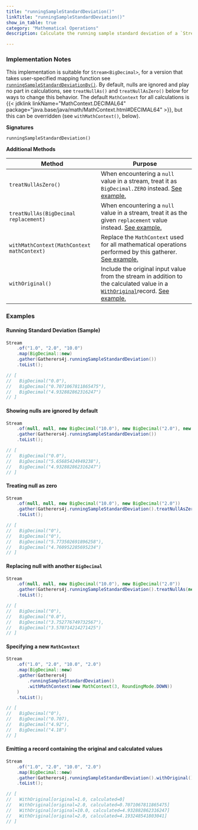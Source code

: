 ```yaml
---
title: "runningSampleStandardDeviation()"
linkTitle: "runningSampleStandardDeviation()"
show_in_table: true
category: "Mathematical Operations"
description: Calculate the running sample standard deviation of a `Stream<BigDecimal>`.

---
```


### Implementation Notes
This implementation is suitable for `Stream<BigDecimal>`, for a version that takes user-specified mapping function see [`runningSampleStandardDeviationBy()`](/gatherers4j/gatherers/mathematical/runningsamplestandarddeviationby/).
By default, nulls are ignored and play no part in calculations, see `treatNullAs()` and `treatNullAsZero()` below for ways to change this behavior. The default `MathContext`
for all calculations is {{< jdklink linkName="MathContext.DECIMAL64" package="java.base/java/math/MathContext.html#DECIMAL64" >}}, but this can be overridden (see `withMathContext()`, below).


**Signatures**

`runningSampleStandardDeviation()`

**Additional Methods**

| Method                                     | Purpose                                                                                                                                                                                                                                                |
|--------------------------------------------|--------------------------------------------------------------------------------------------------------------------------------------------------------------------------------------------------------------------------------------------------------|
| `treatNullAsZero()`                        | When encountering a `null` value in a stream, treat it as `BigDecimal.ZERO` instead. [See example.](#treating-null-as-zero)                                                                                                                                             |
| `treatNullAs(BigDecimal replacement)`      | When encountering a `null` value in a stream, treat it as the given `replacement` value instead. [See example.](#replacing-null-with-another-bigdecimal)                                                                                                                                 |
| `withMathContext(MathContext mathContext)` | Replace the `MathContext` used for all mathematical operations performed by this gatherer. [See example.](#specifying-a-new-mathcontext)                                                                                                                                       |
| `withOriginal()`                           | Include the original input value from the stream in addition to the calculated value in a [`WithOriginal`](https://github.com/tginsberg/gatherers4j/blob/main/src/main/java/com/ginsberg/gatherers4j/WithOriginal.java)record. [See example.](#emitting-a-record-containing-the-original-and-calculated-values) |

### Examples

#### Running Standard Deviation (Sample)

```java
Stream
    .of("1.0", "2.0", "10.0")
    .map(BigDecimal::new)
    .gather(Gatherers4j.runningSampleStandardDeviation())
    .toList();

// [ 
//   BigDecimal("0.0"), 
//   BigDecimal("0.7071067811865475"), 
//   BigDecimal("4.932882862316247")
// ]
```

#### Showing nulls are ignored by default

```java
Stream
    .of(null, null, new BigDecimal("10.0"), new BigDecimal("2.0"), new BigDecimal("1.0"))
    .gather(Gatherers4j.runningSampleStandardDeviation())
    .toList();

// [ 
//   BigDecimal("0.0"), 
//   BigDecimal("5.65685424949238"), 
//   BigDecimal("4.932882862316247")
// ]
```

#### Treating null as zero

```java
Stream
    .of(null, null, new BigDecimal("10.0"), new BigDecimal("2.0"))
    .gather(Gatherers4j.runningSampleStandardDeviation().treatNullAsZero())
    .toList();

// [ 
//   BigDecimal("0"),
//   BigDecimal("0"),
//   BigDecimal("5.773502691896258"), 
//   BigDecimal("4.760952285695234") 
// ]
```

#### Replacing null with another `BigDecimal`

```java
Stream
    .of(null, null, new BigDecimal("10.0"), new BigDecimal("2.0"))
    .gather(Gatherers4j.runningSampleStandardDeviation().treatNullAs(new BigDecimal("3.5")))
    .toList();

// [  
//   BigDecimal("0"),  
//   BigDecimal("0.0"),  
//   BigDecimal("3.752776749732567"), 
//   BigDecimal("3.570714214271425") 
// ]
```

#### Specifying a new `MathContext`

```java
Stream
    .of("1.0", "2.0", "10.0", "2.0")
    .map(BigDecimal::new)
    .gather(Gatherers4j
        .runningSampleStandardDeviation()
        .withMathContext(new MathContext(3, RoundingMode.DOWN))
    )
    .toList();

// [ 
//   BigDecimal("0"), 
//   BigDecimal("0.707), 
//   BigDecimal("4.92"), 
//   BigDecimal("4.18") 
// ]
```

#### Emitting a record containing the original and calculated values

```java
Stream
    .of("1.0", "2.0", "10.0", "2.0")
    .map(BigDecimal::new)
    .gather(Gatherers4j.runningSampleStandardDeviation().withOriginal())
    .toList();

// [ 
//   WithOriginal[original=1.0, calculated=0]
//   WithOriginal[original=2.0, calculated=0.7071067811865475]
//   WithOriginal[original=10.0, calculated=4.932882862316247]
//   WithOriginal[original=2.0, calculated=4.193248541803041]
// ]
```